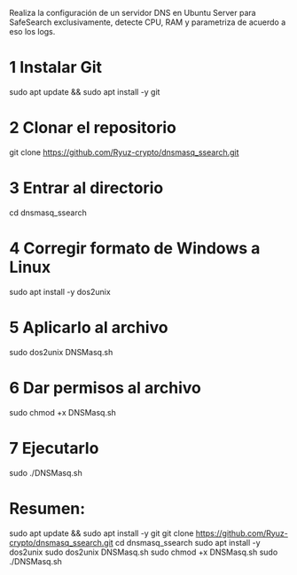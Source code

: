 Realiza la configuración de un servidor DNS en Ubuntu Server para SafeSearch exclusivamente, detecte CPU, RAM y parametriza de acuerdo a eso los logs.

# 1 Instalar Git
sudo apt update && sudo apt install -y git

# 2 Clonar el repositorio
git clone https://github.com/Ryuz-crypto/dnsmasq_ssearch.git

# 3 Entrar al directorio
cd dnsmasq_ssearch

# 4 Corregir formato de Windows a Linux
sudo apt install -y dos2unix

# 5 Aplicarlo al archivo
sudo dos2unix DNSMasq.sh

# 6 Dar permisos al archivo
sudo chmod +x DNSMasq.sh

# 7 Ejecutarlo
sudo ./DNSMasq.sh

# Resumen:
sudo apt update && sudo apt install -y git
git clone https://github.com/Ryuz-crypto/dnsmasq_ssearch.git
cd dnsmasq_ssearch
sudo apt install -y dos2unix
sudo dos2unix DNSMasq.sh
sudo chmod +x DNSMasq.sh
sudo ./DNSMasq.sh








